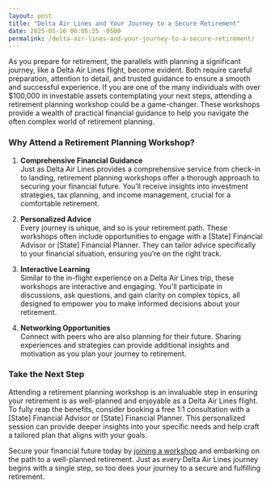 ```yaml
---
layout: post
title: "Delta Air Lines and Your Journey to a Secure Retirement"
date: 2025-05-16 06:05:25 -0500
permalink: /delta-air-lines-and-your-journey-to-a-secure-retirement/
---
```



As you prepare for retirement, the parallels with planning a significant journey, like a Delta Air Lines flight, become evident. Both require careful preparation, attention to detail, and trusted guidance to ensure a smooth and successful experience. If you are one of the many individuals with over $100,000 in investable assets contemplating your next steps, attending a retirement planning workshop could be a game-changer. These workshops provide a wealth of practical financial guidance to help you navigate the often complex world of retirement planning.

### Why Attend a Retirement Planning Workshop?

1. **Comprehensive Financial Guidance**  
   Just as Delta Air Lines provides a comprehensive service from check-in to landing, retirement planning workshops offer a thorough approach to securing your financial future. You’ll receive insights into investment strategies, tax planning, and income management, crucial for a comfortable retirement.

2. **Personalized Advice**  
   Every journey is unique, and so is your retirement path. These workshops often include opportunities to engage with a [State] Financial Advisor or [State] Financial Planner. They can tailor advice specifically to your financial situation, ensuring you’re on the right track.

3. **Interactive Learning**  
   Similar to the in-flight experience on a Delta Air Lines trip, these workshops are interactive and engaging. You'll participate in discussions, ask questions, and gain clarity on complex topics, all designed to empower you to make informed decisions about your retirement.

4. **Networking Opportunities**  
   Connect with peers who are also planning for their future. Sharing experiences and strategies can provide additional insights and motivation as you plan your journey to retirement.

### Take the Next Step

Attending a retirement planning workshop is an invaluable step in ensuring your retirement is as well-planned and enjoyable as a Delta Air Lines flight. To fully reap the benefits, consider booking a free 1:1 consultation with a [State] Financial Advisor or [State] Financial Planner. This personalized session can provide deeper insights into your specific needs and help craft a tailored plan that aligns with your goals.

Secure your financial future today by [joining a workshop](https://workshopsforretirement.com) and embarking on the path to a well-planned retirement. Just as every Delta Air Lines journey begins with a single step, so too does your journey to a secure and fulfilling retirement.